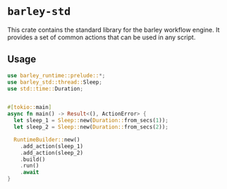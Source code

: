 # `barley-std`

This crate contains the standard library for the barley workflow engine. It provides a set of common actions that can be used in any script.

## Usage

```rust
use barley_runtime::prelude::*;
use barley_std::thread::Sleep;
use std::time::Duration;


#[tokio::main]
async fn main() -> Result<(), ActionError> {
  let sleep_1 = Sleep::new(Duration::from_secs(1));
  let sleep_2 = Sleep::new(Duration::from_secs(2));

  RuntimeBuilder::new()
    .add_action(sleep_1)
    .add_action(sleep_2)
    .build()
    .run()
    .await
}
```